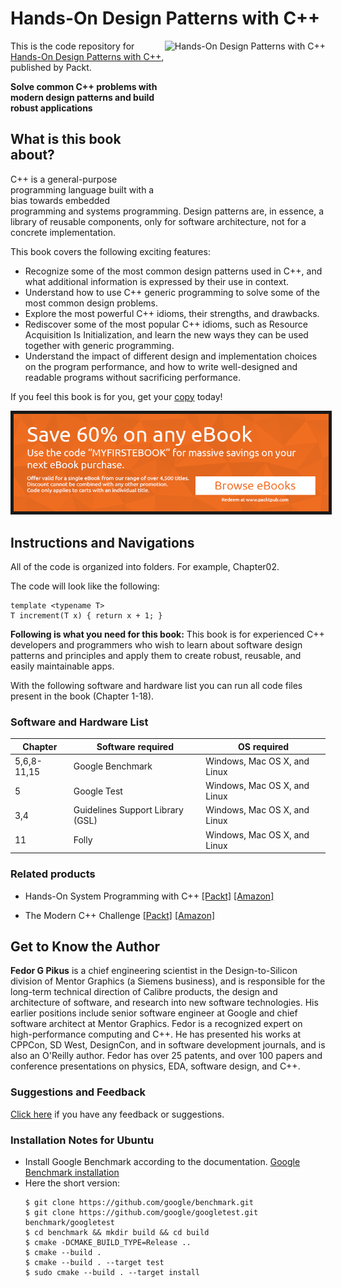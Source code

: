 # Hands-On Design Patterns with C++

<a href="https://www.packtpub.com/application-development/hands-design-patterns-c?utm_source=github&utm_medium=repository&utm_campaign=9781788832564 "><img src="https://d255esdrn735hr.cloudfront.net/sites/default/files/imagecache/ppv4_main_book_cover/B09734_NEW.png" alt="Hands-On Design Patterns with C++" height="256px" align="right"></a>

This is the code repository for [Hands-On Design Patterns with C++](https://www.packtpub.com/application-development/hands-design-patterns-c?utm_source=github&utm_medium=repository&utm_campaign=9781788832564 ), published by Packt.

**Solve common C++ problems with modern design patterns and build robust applications**

## What is this book about?
C++ is a general-purpose programming language built with a bias towards embedded programming and systems programming. Design patterns are, in essence, a library of reusable components, only for software architecture, not for a concrete implementation.

This book covers the following exciting features:
* Recognize some of the most common design patterns used in C++, and what additional information is expressed by their use in context. 
* Understand how to use C++ generic programming to solve some of the most common design problems. 
* Explore the most powerful C++ idioms, their strengths, and drawbacks. 
* Rediscover some of the most popular C++ idioms, such as Resource Acquisition Is Initialization, and learn the new ways they can be used together with generic programming. 
* Understand the impact of different design and implementation choices on the program performance, and how to write well-designed and readable programs without sacrificing performance. 

If you feel this book is for you, get your [copy](https://www.amazon.com/dp/1788832566) today!

<a href="https://www.packtpub.com/?utm_source=github&utm_medium=banner&utm_campaign=GitHubBanner"><img src="https://raw.githubusercontent.com/PacktPublishing/GitHub/master/GitHub.png" 
alt="https://www.packtpub.com/" border="5" /></a>

## Instructions and Navigations
All of the code is organized into folders. For example, Chapter02.

The code will look like the following:
```
template <typename T> 
T increment(T x) { return x + 1; }
```

**Following is what you need for this book:**
This book is for experienced C++ developers and programmers who wish to learn about software design patterns and principles and apply them to create robust, reusable, and easily maintainable apps.

With the following software and hardware list you can run all code files present in the book (Chapter 1-18).
### Software and Hardware List
| Chapter | Software required | OS required |
| -------- | ------------------------------------ | ----------------------------------- |
| 5,6,8-11,15 | Google Benchmark | Windows, Mac OS X, and Linux  |
| 5 | Google Test | Windows, Mac OS X, and Linux  |
| 3,4 | Guidelines Support Library (GSL) | Windows, Mac OS X, and Linux |
| 11 | Folly | Windows, Mac OS X, and Linux  |


### Related products
* Hands-On System Programming with C++ [[Packt]](https://www.packtpub.com/application-development/hands-system-programming-c?utm_source=github&utm_medium=repository&utm_campaign=9781789137880 ) [[Amazon]](https://www.amazon.com/dp/1789137888)

* The Modern C++ Challenge [[Packt]](https://www.packtpub.com/application-development/modern-c-challenge?utm_source=github&utm_medium=repository&utm_campaign=9781788993869 ) [[Amazon]](https://www.amazon.com/dp/1788993861)

  
## Get to Know the Author
**Fedor G Pikus**
is a chief engineering scientist in the Design-to-Silicon division of Mentor Graphics (a Siemens business), and is responsible for the long-term technical direction of Calibre products, the design and architecture of software, and research into new software technologies. His earlier positions include senior software engineer at Google and chief software architect at Mentor Graphics. Fedor is a recognized expert on high-performance computing and C++. He has presented his works at CPPCon, SD West, DesignCon, and in software development journals, and is also an O'Reilly author. Fedor has over 25 patents, and over 100 papers and conference presentations on physics, EDA, software design, and C++.


### Suggestions and Feedback
[Click here](https://docs.google.com/forms/d/e/1FAIpQLSdy7dATC6QmEL81FIUuymZ0Wy9vH1jHkvpY57OiMeKGqib_Ow/viewform) if you have any feedback or suggestions.

### Installation Notes for Ubuntu
- Install Google Benchmark according to the documentation. [Google Benchmark installation](https://github.com/google/benchmark#installation)
- Here the short version:
    ```shell
    $ git clone https://github.com/google/benchmark.git
    $ git clone https://github.com/google/googletest.git benchmark/googletest
    $ cd benchmark && mkdir build && cd build
    $ cmake -DCMAKE_BUILD_TYPE=Release ..
    $ cmake --build .
    $ cmake --build . --target test
    $ sudo cmake --build . --target install
    ```

